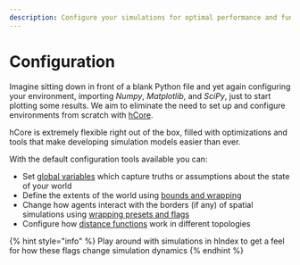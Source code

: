 ```yaml
---
description: Configure your simulations for optimal performance and functionality
---
```


# Configuration

Imagine sitting down in front of a blank Python file and yet again configuring your environment, importing _Numpy_, _Matplotlib_, and _SciPy_, just to start plotting some results. We aim to eliminate the need to set up and configure environments from scratch with [hCore](https://hash.ai/platform/core).

hCore is extremely flexible right out of the box, filled with optimizations and tools that make developing simulation models easier than ever.

With the default configuration tools available you can:

* Set [global variables](basic-properties.md) which capture truths or assumptions about the state of your world
* Define the extents of the world using [bounds and wrapping](topology/bounds-and-wrapping.md)
* Change how agents interact with the borders \(if any\) of spatial simulations using [wrapping presets and flags](topology/wrapping-presets-and-flags.md)
* Configure how [distance functions](topology/distance-functions.md) work in different topologies

{% hint style="info" %}
Play around with simulations in hIndex to get a feel for how these flags change simulation dynamics
{% endhint %}

